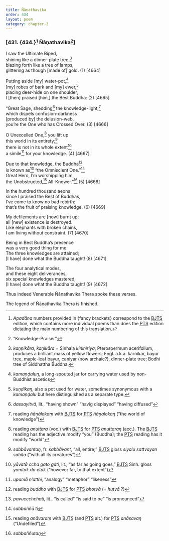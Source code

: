 ```yaml
---
title: Ñāṇathavika
order: 434
layout: poem
category: chapter-3
---
```


### \[431. {434.}[^1] Ñāṇathavika[^2]\]

I saw the Ultimate Biped,  
shining like a dinner-plate tree,[^3]  
blazing forth like a tree of lamps,  
glittering as though \[made of\] gold. (1) \[4664\]

Putting aside \[my\] water-pot,[^4]  
\[my\] robes of bark and \[my\] ewer,[^5]  
placing deer-hide on one shoulder,  
I \[then\] praised \[him,\] the Best Buddha: (2) \[4665\]

“Great Sage, shedding[^6] the knowledge-light,[^7]  
which dispels confusion-darkness  
\[produced by\] the delusion-web,  
you’re the One who has Crossed Over. (3) \[4666\]

O Unexcelled One,[^8] you lift up  
this world in its entirety;[^9]  
there is not in its whole extent[^10]  
a simile[^11] for your knowledge. (4) \[4667\]

Due to that knowledge, the Buddha[^12]  
is known as[^13] “the Omniscient One.”[^14]  
Great Hero, I’m worshipping him,  
the Unobstructed,[^15] All-Knower.”[^16] (5) \[4668\]

In the hundred thousand aeons  
since I praised the Best of Buddhas,  
I’ve come to know no bad rebirth:  
that’s the fruit of praising knowledge. (6) \[4669\]

My defilements are \[now\] burnt up;  
all \[new\] existence is destroyed.  
Like elephants with broken chains,  
I am living without constraint. (7) \[4670\]

Being in Best Buddha’s presence  
was a very good thing for me.  
The three knowledges are attained;  
\[I have\] done what the Buddha taught! (8) \[4671\]

The four analytical modes,  
and these eight deliverances,  
six special knowledges mastered,  
\[I have\] done what the Buddha taught! (9) \[4672\]

Thus indeed Venerable Ñāṇathavika Thera spoke these verses.

The legend of Ñāṇathavika Thera is finished.

[^1]: *Apadāna* numbers provided in {fancy brackets} correspond to the <abbr title="Buddha Jayanthi Tripitaka Series">BJTS</abbr> edition, which contains more individual poems than does the <abbr title="Pali Text Society">PTS</abbr> edition dictating the main numbering of this translation.

[^2]: “Knowledge-Praiser”

[^3]: *kaṇṇikāra*, *kaṇikāra* = Sinhala *kinihiriya*, Pterospermum acerifolium, produces a brilliant mass of yellow flowers; Engl. a.k.a. karnikar, bayur tree, maple-leaf bayur, caniyar (now archaic?), dinner-plate tree; Bodhi tree of Siddhattha Buddha.

[^4]: *kamaṇḍaluŋ*, a long-spouted jar for carrying water used by non-Buddhist ascetics

[^5]: *kuṇḍikaŋ*, also a pot used for water, sometimes synonymous with a *kamaṇḍalu* but here distinguished as a separate type.

[^6]: *dassayitvā*, lit., “having shown” “havig displayed” “having diffused”

[^7]: reading *ñāṇālokaṃ* with <abbr title="Buddha Jayanthi Tripitaka Series">BJTS</abbr> for <abbr title="Pali Text Society">PTS</abbr> *ñāṇalokaŋ* (“the world of knowledge”)

[^8]: reading *anuttara* (voc.) with <abbr title="Buddha Jayanthi Tripitaka Series">BJTS</abbr> for <abbr title="Pali Text Society">PTS</abbr> *anuttaraŋ* (acc.). The <abbr title="Buddha Jayanthi Tripitaka Series">BJTS</abbr> reading has the adjective modify “you” (Buddha); the <abbr title="Pali Text Society">PTS</abbr> reading has it modify “world”

[^9]: *sabbāvantaŋ*, fr. *sabbāvant*, “all, entire;” <abbr title="Buddha Jayanthi Tripitaka Series">BJTS</abbr> gloss *siyalu sattvayan sahita* (“with all its creatures”)

[^10]: *yāvatā <span class="diacritics" data-state="on">c</span><span class="no-diacritics" data-state="off">ch</span>a gato gati*, lit., “as far as going goes,” <abbr title="Buddha Jayanthi Tripitaka Series">BJTS</abbr> Sinh. gloss *yāmtāk da ētāk* (“however far, to that extent”)

[^11]: *upamā n’atthi*, “analogy” “metaphor” “likeness”

[^12]: reading *buddho* with <abbr title="Buddha Jayanthi Tripitaka Series">BJTS</abbr> for <abbr title="Pali Text Society">PTS</abbr> *bhotvā* (= *hutvā* ?)

[^13]: *pavu<span class="diacritics" data-state="on">cc</span><span class="no-diacritics" data-state="off">chch</span>ati*, lit., “is called” “is said to be” “is pronounced”

[^14]: *sabbaññū ti*

[^15]: reading *anāvaraṃ* with <abbr title="Buddha Jayanthi Tripitaka Series">BJTS</abbr> (and <abbr title="Pali Text Society">PTS</abbr> alt.) for <abbr title="Pali Text Society">PTS</abbr> *anāsavaŋ* (“Undefiled”)

[^16]: *sabbaññutaŋ*
